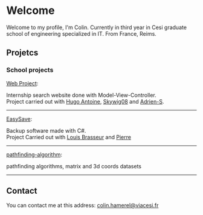 # Welcome

Welcome to my profile, I'm Colin. 
Currently in third year in Cesi graduate school of engineering specialized in IT. From France, Reims.

## Projetcs

### School projects

[Web Project](https://github.com/ColinHmrl/Projet-Web):  

Internship search website done with Model-View-Controller.  
Project carried out with [Hugo Antoine](https://github.com/Hugo-Antoine), [Skywig08](https://github.com/Skywig08) and [Adrien-S](https://github.com/Adrien-S).

---

[EasySave](https://github.com/ColinHmrl/EasySave):  

Backup software made with C#.  
Project Carried out with [Louis Brasseur](https://github.com/louisbrasseur) and [Pierre](https://github.com/Pierree-A)


---

[pathfinding-algorithm](https://github.com/ColinHmrl/pathfinding-algorithm):  

pathfinding algorithms, matrix and 3d coords datasets

---
## Contact
You can contact me at this address: colin.hamerel@viacesi.fr


